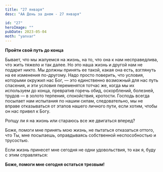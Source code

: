 ```yaml
---
title: "27 января"
desc: "АА День за днем - 27 января"

id: "27"
heroImage: ""
pubDate: 2023-05-04
moth: "yanvar"
---
```


**Пройти свой путь до конца**

Бывает, что мы жалуемся на жизнь, на то, что она к нам несправедлива, что жить
тяжело и так далее. Но это наша жизнь и другой нам не подарит никто. Мы должны
принять ее такой, какая она есть, взглянуть на ее изменения по-другому. Надо
просто поверить, что условия, которыми окружил нас Бог, — это единственно
возможный для нас путь спасения, и эти условия переменятся тотчас же, когда мы
их используем до конца, превратив горечь обид, оскорблений, болезней, трудов —
в золото терпения, спокойствия, кротости. Господь всегда посылает нам
испытания по нашим силам, следовательно, мы не вправе отказываться от этапов
нашего личного пути, если хотим, чтобы он нас привел к Богу.

Ропщу ли я на жизнь или стараюсь все же двигаться вперед?

Боже, помоги мне принять мою жизнь, не пытаться отказаться оттого, что Ты, мне
посылаешь, оправдываясь собственной неспособностью и трусостью.

Если жизнь принесет мне сегодня не одни удовольствия, то как я, буду с этим
справляться:

**Боже, помоги мне сегодня остаться трезвым!**
